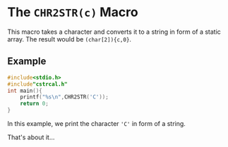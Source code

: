 # The `CHR2STR(c)` Macro
This macro takes a character and converts it to a string in form of a static array. The result would be `(char[2]){c,0}`.
## Example
```c
#include<stdio.h>
#include"cstrcal.h"
int main(){
	printf("%s\n",CHR2STR('C'));
	return 0;
}
```
In this example, we print the character `'C'` in form of a string.

That's about it...

